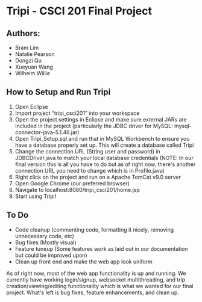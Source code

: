 # Tripi - CSCI 201 Final Project


## Authors:
* Bram Lim
* Natalie Pearson
* Dongzi Qu
* Xueyuan Wang
* Wilhelm Willie

## How to Setup and Run Tripi
1. Open Eclipse
2. Import project “tripi_csci201” into your workspace
3. Open the project settings in Eclipse and make sure external JARs are included in the project (particularly the JDBC driver for MySQL: mysql-connector-java-5.1.46.jar)
4. Open Tripi_Setup.sql and run that in MySQL Workbench to ensure you have a database properly set up. This will create a database called Tripi
5. Change the connection URL (String user and password) in JDBCDriver.java to match your local database credentials (NOTE: In our final version this is all you have to do but as of right now, there's another connection URL you need to change which is in Profile.java)
6. Right click on the project and run on a Apache TomCat v9.0 server
7. Open Google Chrome (our preferred browser)
8. Navigate to localhost:8080/tripi_csci201/home.jsp
9. Start using Tripi!


## To Do
* Code cleanup (commenting code, formatting it nicely, removing unnecessary code, etc)
* Bug fixes (Mostly visual)
* Feature tuneup (Some features work as laid out in our documentation but could be improved upon)
* Clean up front end and make the web app look uniform

As of right now, most of the web app functionality is up and running. We currently have working login/signup, websocket multithreading, and trip creation/viewing/editing functionality which is what we wanted for our final project. What's left is bug fixes, feature enhancements, and clean up.